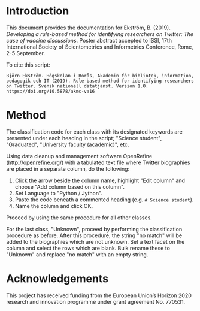 # Introduction

This document provides the documentation for Ekström, B. (2019). *Developing a rule-based method for identifying researchers on Twitter: The case of vaccine discussions*. Poster abstract accepted to ISSI, 17th International Society of Scientometrics and Informetrics Conference, Rome, 2-5 September.

To cite this script:

```
Björn Ekström. Högskolan i Borås, Akademin för bibliotek, information, pedagogik och IT (2019). Rule-based method for identifying researchers on Twitter. Svensk nationell datatjänst. Version 1.0. https://doi.org/10.5878/akmc-va16
```

# Method

The classification code for each class with its designated keywords are presented under each heading in the script; "Science student", "Graduated", "University faculty (academic)", etc.

Using data cleanup and management software OpenRefine (http://openrefine.org/) with a tabulated text file where Twitter biographies are placed in a separate column, do the following: 

1. Click the arrow beside the column name, highlight "Edit column" and choose "Add column based on this column". 
2. Set Language to "Python / Jython".
3. Paste the code beneath a commented heading (e.g. `# Science student`).
4. Name the column and click OK. 

Proceed by using the same procedure for all other classes. 

For the last class, "Unknown", proceed by performing the classification procedure as before. After this procedure, the string "no match" will be added to the biographies which are not unknown. Set a text facet on the column and select the rows which are blank. Bulk rename these to "Unknown" and replace "no match" with an empty string.

# Acknowledgements

This project has received funding from the European Union’s Horizon 2020 research and innovation programme under grant agreement No. 770531. 
